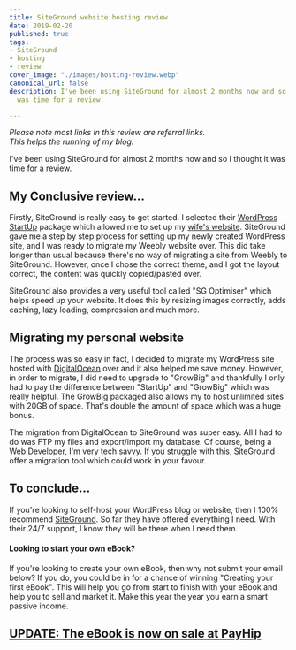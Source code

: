 ```yaml
---
title: SiteGround website hosting review
date: 2019-02-20
published: true
tags:
- SiteGround
- hosting
- review
cover_image: "./images/hosting-review.webp"
canonical_url: false
description: I've been using SiteGround for almost 2 months now and so I thought it
  was time for a review.

---
```

_Please note most links in this review are referral links. This helps the running of my blog._

I've been using SiteGround for almost 2 months now and so I thought it was time for a review.

## My Conclusive review...

Firstly, SiteGround is really easy to get started. I selected their [WordPress StartUp](https://www.siteground.com/go/michaelbrookswp) package which allowed me to set up my [wife's website](https://brookspetsitters.com). SiteGround gave me a step by step process for setting up my newly created WordPress site, and I was ready to migrate my Weebly website over. This did take longer than usual because there's no way of migrating a site from Weebly to SiteGround. However, once I chose the correct theme, and I got the layout correct, the content was quickly copied/pasted over.

SiteGround also provides a very useful tool called "SG Optimiser" which helps speed up your website. It does this by resizing images correctly, adds caching, lazy loading, compression and much more.

## Migrating my personal website

The process was so easy in fact, I decided to migrate my WordPress site hosted with [DigitalOcean](https://m.do.co/c/d5aca73b366f) over and it also helped me save money. However, in order to migrate, I did need to upgrade to "GrowBig" and thankfully I only had to pay the difference between "StartUp" and "GrowBig" which was really helpful. The GrowBig packaged also allows my to host unlimited sites with 20GB of space. That's double the amount of space which was a huge bonus.

The migration from DigitalOcean to SiteGround was super easy. All I had to do was FTP my files and export/import my database. Of course, being a Web Developer, I'm very tech savvy. If you struggle with this, SiteGround offer a migration tool which could work in your favour.

## To conclude...

If you're looking to self-host your WordPress blog or website, then I 100% recommend [SiteGround](https://www.siteground.com/go/michaelbrookswp). So far they have offered everything I need. With their 24/7 support, I know they will be there when I need them.

#### Looking to start your own eBook?

If you're looking to create your own eBook, then why not submit your email below? If you do, you could be in for a chance of winning "Creating your first eBook". This will help you go from start to finish with your eBook and help you to sell and market it. Make this year the year you earn a smart passive income.

## [UPDATE: The eBook is now on sale at PayHip](https://payhip.com/b/REwe)
